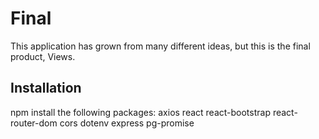 # Final

This application has grown from many different ideas, but this is the final product, Views.

## Installation
npm install the following packages:
axios
react
react-bootstrap
react-router-dom
cors
dotenv
express
pg-promise
